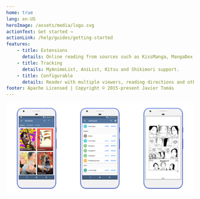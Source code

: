 ```yaml
---
home: true
lang: en-US
heroImage: /assets/media/logo.svg
actionText: Get started →
actionLink: /help/guides/getting-started
features:
    - title: Extensions
      details: Online reading from sources such as KissManga, MangaDex and more.
    - title: Tracking
      details: MyAnimeList, AniList, Kitsu and Shikimori support.
    - title: Configurable
      details: Reader with multiple viewers, reading directions and other settings.
footer: Apache Licensed | Copyright © 2015-present Javier Tomás
---
```


![screens](/assets/media/screens.png)
